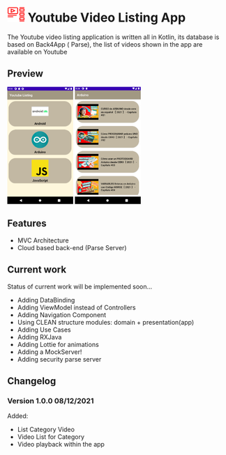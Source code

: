 # <img src="./imgs/video_list.png" alt="icon list" width="40" height="35"> Youtube Video Listing App

The Youtube video listing application is written all in Kotlin, its database is based on Back4App (
Parse), the list of videos shown in the app are available on Youtube

## Preview

<img src="./imgs/main.PNG" alt="Category List" width="30%">
<img src="./imgs/youtube_video_list.PNG" alt="Video List Of Category" width="30%">

## Features

- MVC Architecture
- Cloud based back-end (Parse Server)

## Current work

Status of current work will be implemented soon...

- Adding DataBinding
- Adding ViewModel instead of Controllers
- Adding Navigation Component
- Using CLEAN structure modules: domain + presentation(app)
- Adding Use Cases
- Adding RXJava
- Adding Lottie for animations
- Adding a MockServer!
- Adding security parse server

## Changelog

### Version 1.0.0 08/12/2021

Added:

- List Category Video
- Video List for Category
- Video playback within the app